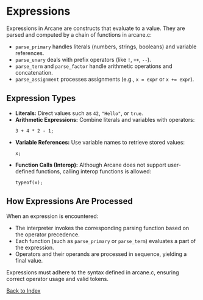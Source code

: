 # Expressions

Expressions in Arcane are constructs that evaluate to a value. They are parsed and computed by a chain of functions in arcane.c:
- `parse_primary` handles literals (numbers, strings, booleans) and variable references.
- `parse_unary` deals with prefix operators (like `!`, `++`, `--`).
- `parse_term` and `parse_factor` handle arithmetic operations and concatenation.
- `parse_assignment` processes assignments (e.g., `x = expr` or `x += expr`).

## Expression Types

- **Literals:** Direct values such as `42`, `"Hello"`, or `true`.
- **Arithmetic Expressions:** Combine literals and variables with operators:
  ```arcane
  3 + 4 * 2 - 1;
  ```
- **Variable References:** Use variable names to retrieve stored values:
  ```arcane
  x;
  ```
- **Function Calls (Interop):** Although Arcane does not support user-defined functions, calling interop functions is allowed:
  ```arcane
  typeof(x);
  ```

## How Expressions Are Processed

When an expression is encountered:
- The interpreter invokes the corresponding parsing function based on the operator precedence.
- Each function (such as `parse_primary` or `parse_term`) evaluates a part of the expression.
- Operators and their operands are processed in sequence, yielding a final value.

Expressions must adhere to the syntax defined in arcane.c, ensuring correct operator usage and valid tokens.

[Back to Index](index.md)
